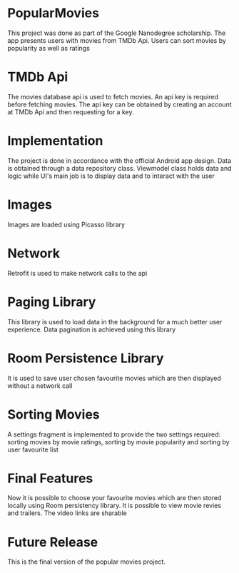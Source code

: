 # PopularMovies
This project was done as part of the Google Nanodegree scholarship. The app presents users with movies from TMDb Api. Users can sort movies by popularity as well as ratings
# TMDb Api
The movies database api is used to fetch movies. An api key is required before fetching movies. The api key can be obtained by creating an account at TMDb Api and then
requesting for a key.
# Implementation
The project is done in accordance with the official Android app design. Data is obtained through a data repository class.
Viewmodel class holds data and logic while UI's main job is to display data and to interact with the user
# Images
Images are loaded using Picasso library
# Network
Retrofit is used to make network calls to the api
# Paging Library
This library is used to load data in the background for a much better user experience. Data pagination is achieved using this library
# Room Persistence Library
It is used to save user chosen favourite movies which are then displayed without a network call
# Sorting Movies
A settings fragment is implemented to provide the two settings required: sorting movies by movie ratings, sorting by movie popularity and sorting by user favourite list
# Final Features
Now it is possible to choose your favourite movies which are then stored locally using Room persistency library. It is possible to view movie revies and trailers. The video links are sharable 
# Future Release
This is the final version of the popular movies project.
